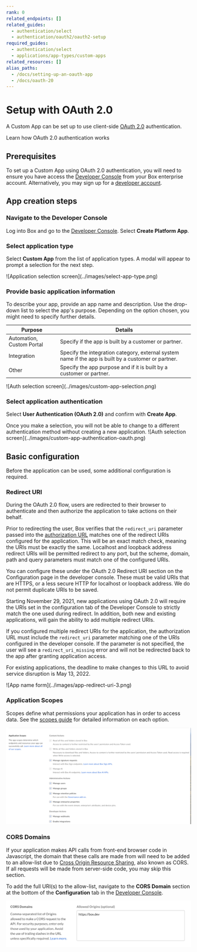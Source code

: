 ```yaml
---
rank: 0
related_endpoints: []
related_guides:
  - authentication/select
  - authentication/oauth2/oauth2-setup
required_guides:
  - authentication/select
  - applications/app-types/custom-apps
related_resources: []
alias_paths:
  - /docs/setting-up-an-oauth-app
  - /docs/oauth-20
---
```


# Setup with OAuth 2.0

A Custom App can be set up to use client-side [OAuth 2.0][oauth2] authentication.

<CTA to='g://authentication/oauth2'>
  Learn how OAuth 2.0 authentication works
</CTA>

## Prerequisites

To set up a Custom App using OAuth 2.0 authentication, you will need to ensure
you have access the [Developer Console][devconsole] from your Box enterprise
account. Alternatively, you may sign up for a [developer account][devaccount].

## App creation steps

### Navigate to the Developer Console

Log into Box and go to the
[Developer Console][devconsole]. Select **Create Platform App**.

### Select application type

Select **Custom App** from the list of application types. A modal will appear to
prompt a selection for the next step.

<ImageFrame border>
  ![Application selection screen](../images/select-app-type.png)
</ImageFrame>

### Provide basic application information

To describe your app, provide an app name and description.
Use the drop-down list to select the app's purpose. Depending on the option chosen, you might need to specify further details.

| Purpose | Details|
|------| --------|
|Automation, Custom Portal| Specify if the app is built by a customer or partner. |
|Integration|  Specify the integration category, external system name if the app is built by a customer or partner. |
|Other| Specify the app purpose and if it is built by a customer or partner. |

<ImageFrame border center width="300">
  ![Auth selection screen](../images/custom-app-selection.png)
</ImageFrame>

### Select application authentication

Select **User Authentication (OAuth 2.0)** and confirm with **Create App**.

<Message warning>
Once you make a selection, you will not be able to change to a different
authentication method without creating a new application.
</Message>

<ImageFrame border center width="300">
  ![Auth selection screen](../images/custom-app-authentication-oauth.png)
</ImageFrame>

## Basic configuration

Before the application can be used, some additional configuration is
required.

### Redirect URI

During the OAuth 2.0 flow, users are redirected to their browser to
authenticate and then authorize the application to take actions on their behalf.

Prior to redirecting the user, Box verifies that the `redirect_uri` parameter
passed into the [authorization URL][url-redirect] matches one of the redirect
URIs configured for the application. This will be an exact match check, meaning
the URIs must be exactly the same. Localhost and loopback address redirect URIs
will be permitted redirect to any port, but the scheme, domain, path and query
parameters must match one of the configured URIs.

You can configure these under the OAuth 2.0 Redirect URI section on the
Configuration page in the developer console. These must be valid URIs that are
HTTPS, or a less secure HTTP for localhost or loopback address. We do not
permit duplicate URIs to be saved.

<Message warning>
  Starting November 29, 2021, new applications using OAuth 2.0 will
  require the URIs set in the configuration tab of the Developer Console to
  strictly match the one used during redirect. In addition, both new and
  existing applications, will gain the ability to add multiple redirect URIs.

  If you configured multiple redirect URIs for the application,
  the authorization URL must include the `redirect_uri` parameter matching one
  of the URIs configured in the developer console.
  If the parameter is not specified, the user will see a `redirect_uri_missing`
  error and will not be redirected back to the app after granting application
  access.

  For existing applications, the deadline to make changes to this URL to avoid
  service disruption is May 13, 2022.
</Message>

<ImageFrame border width="600" center>
  ![App name form](../images/app-redirect-uri-3.png)
</ImageFrame>

### Application Scopes

Scopes define what permissions your application has in order to access data. See
the [scopes guide][scopes] for detailed information on each option.

![App name form](../images/app-scopes.png)

### CORS Domains

If your application makes API calls from front-end browser code in
Javascript, the domain that these calls are made from will need to be
added to an allow-list due to [Cross Origin Resource Sharing][cors],
also known as CORS. If all requests will be made from server-side code,
you may skip this section.

To add the full URI(s) to the allow-list, navigate to the **CORS Domain**
section at the bottom of the **Configuration** tab in the
[Developer Console][devconsole].

![App name form](../images/app-cors.png)

[devconsole]: https://app.box.com/developers/console
[devaccount]: https://account.box.com/signup/n/developer
[devtoken]: g://authentication/tokens/developer-tokens
[scopes]: g://api-calls/permissions-and-errors/scopes
[cors]: https://en.wikipedia.org/wiki/Cross-origin_resource_sharing
[oauth2]: g://authentication/oauth2
[url-redirect]: e://get-authorize/#param-redirect_uri